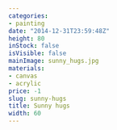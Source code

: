 ```yaml
---
categories:
- painting
date: "2014-12-31T23:59:48Z"
height: 80
inStock: false
isVisible: false
mainImage: sunny_hugs.jpg
materials:
- canvas
- acrylic
price: -1
slug: sunny-hugs
title: Sunny hugs
width: 60
---
```


